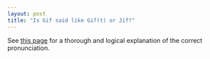 ```yaml
---
layout: post 
title: "Is Gif said like Gif(t) or Jif?"
---
```


See [this page](http://howtoreallypronouncegif.com/) for a thorough and logical explanation of the correct pronunciation. 
